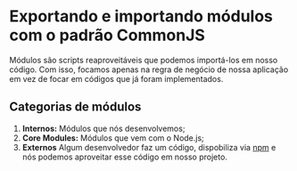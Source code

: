 # Exportando e importando módulos com o padrão CommonJS

Módulos são scripts reaproveitáveis que podemos importá-los em nosso código. Com isso, focamos apenas na regra de negócio de nossa aplicação em vez de focar em códigos que já foram implementados.

## Categorias de módulos
1. **Internos:** Módulos que nós desenvolvemos;
2. **Core Modules:** Módulos que vem com o Node.js;
3. **Externos** Algum desenvolvedor faz um código, dispobiliza via [npm](https://www.npmjs.com/) e nós podemos aproveitar esse código em nosso projeto.
